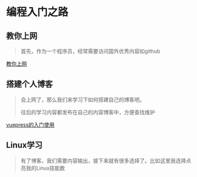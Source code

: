 # 编程入门之路

## 教你上网

> 首先，作为一个程序员，经常需要访问国外优秀内容如github

[教你上网](../zs-tool-小结/网址收藏/实用网址.md)



## 搭建个人博客

> 会上网了，那么我们来学习下如何搭建自己的博客吧。
>
> 往后的学习内容都发布在自己的内容博客中，方便查找维护

[vuepress的入门使用](../zs-tool-框架/vuepress/README.md)



## Linux学习

> 有了博客，我们需要内容输出，接下来就有很多选择了。比如这里我选择点亮我的Linux技能数

